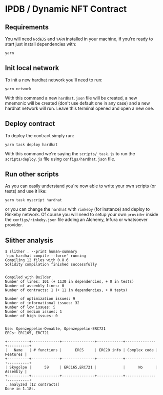 # IPDB / Dynamic NFT Contract


## Requirements

You will need `NodeJS` and `YARN` installed in your machine, if you're ready to start just install dependencies with:

```
yarn
```

## Init local network

To init a new hardhat network you'll need to run:
```
yarn network
```

With this command a new `hardhat.json` file will be created, a new mnemonic will be created (don't use default one in any case) and a new hardhat network will run. Leave this terminal opened and open a new one.

## Deploy contract

To deploy the contract simply run:

```
yarn task deploy hardhat
```

With this command we're saying the `scripts/_task.js` to run the `scripts/deploy.js` file using `configs/hardhat.json` file.

## Run other scripts

As you can easily understand you're now able to write your own scripts (or tests) and use it like:

```
yarn task myscript hardhat
```

or you can change the `hardhat` with `rinkeby` (for instance) and deploy to Rinkeby network. Of course you will need to setup your own `provider` inside the `configs/rinkeby.json` file adding an Alchemy, Infura or whatsoever provider.

## Slither analysis

```
$ slither . --print human-summary
'npx hardhat compile --force' running
Compiling 12 files with 0.8.6
Solidity compilation finished successfully


Compiled with Builder
Number of lines: 101 (+ 1130 in dependencies, + 0 in tests)
Number of assembly lines: 0
Number of contracts: 1 (+ 11 in dependencies, + 0 tests) 

Number of optimization issues: 9
Number of informational issues: 32
Number of low issues: 5
Number of medium issues: 1
Number of high issues: 0


Use: Openzeppelin-Ownable, Openzeppelin-ERC721
ERCs: ERC165, ERC721

+----------+-------------+---------------+------------+--------------+----------+
|   Name   | # functions |      ERCS     | ERC20 info | Complex code | Features |
+----------+-------------+---------------+------------+--------------+----------+
| Skygolpe |      59     | ERC165,ERC721 |            |      No      | Assembly |
+----------+-------------+---------------+------------+--------------+----------+
. analyzed (12 contracts)
Done in 1.18s.
```
